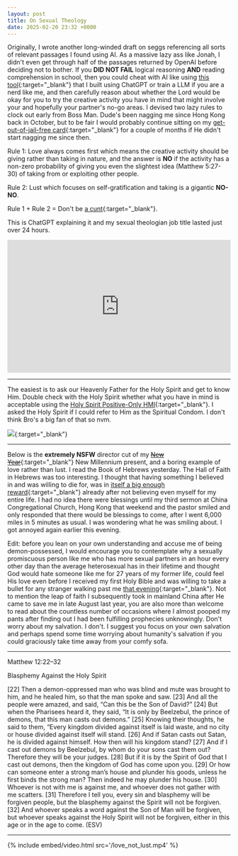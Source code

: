```yaml
---
layout: post
title: On Sexual Theology
date: 2025-02-20 23:32 +0000
---
```


Originally, I wrote another long-winded draft on seggs referencing all sorts of relevant passages I found using AI. As a massive lazy ass like Jonah, I didn't even get through half of the passages returned by OpenAI before deciding not to bother. If you **DID NOT FAIL** logical reasoning **AND** reading comprehension in school, then you could cheat with AI like using [this tool](https://biblesays.love/){:target="_blank"} that I built using ChatGPT or train a LLM if you are a nerd like me, and then carefully reason about whether the Lord would be okay for you to try the creative activity you have in mind that might involve your and hopefully your partner's no-go areas. I devised two lazy rules to clock out early from Boss Man. Dude's been nagging me since Hong Kong back in October, but to be fair I would probably continue sitting on my [get-out-of-jail-free card](../on-background-music/){:target="_blank"} for a couple of months if He didn't start nagging me since then.

Rule 1: Love always comes first which means the creative activity should be giving rather than taking in nature, and the answer is **NO** if the activity has a non-zero probability of giving you even the slightest idea (Matthew 5:27-30) of taking from or exploiting other people.

Rule 2: Lust which focuses on self-gratification and taking is a gigantic **NO-NO**.

Rule 1 + Rule 2 = Don't be [a cunt](../on-commandments-and-the-law/#definition-of-a-cunt){:target="_blank"}.

This is ChatGPT explaining it and my sexual theologian job title lasted just over 24 hours.

<embed src="https://dl.hesaidlove.com/Lust_vs_Love.pdf" type="application/pdf" width="100%" height="300px" />

---

The easiest is to ask our Heavenly Father for the Holy Spirit and get to know Him. Double check with the Holy Spirit whether what you have in mind is acceptable using the [Holy Spirit Positive-Only HMI](../on-positive-only-hmi/){:target="_blank"}. I asked the Holy Spirit if I could refer to Him as the Spiritual Condom. I don't think Bro's a big fan of that so nvm.

![](/9yAr35Btsyf4hKfrhf.jpg){:target="_blank"}

---

Below is the **extremely NSFW** director cut of my [~~New Year~~](../on-sacrifice/){:target="_blank"} New Millennium present, and a boring example of love rather than lust. I read the Book of Hebrews yesterday. The Hall of Faith in Hebrews was too interesting. I thought that having something I believed in and was willing to die for, was in [itself a big enough reward](../on-suffering/){:target="_blank"} already after not believing even myself for my entire life. I had no idea there were blessings until my third sermon at China Congregational Church, Hong Kong that weekend and the pastor smiled and only responded that there would be blessings to come, after I went 6,000 miles in 5 minutes as usual. I was wondering what he was smiling about. I got annoyed again earlier this evening.

Edit: before you lean on your own understanding and accuse me of being demon-possessed, I would encourage you to contemplate why a sexually promiscuous person like me who has more sexual partners in an hour every other day than the average heterosexual has in their lifetime and thought God would hate someone like me for 27 years of my former life, could feel His love even before I received my first Holy Bible and was willing to take a bullet for any stranger walking past me [that evening](../on-love/){:target="_blank"}. Not to mention the leap of faith I subsequently took in mainland China after He came to save me in late August last year, you are also more than welcome to read about the countless number of occasions where I almost pooped my pants after finding out I had been fulfilling prophecies unknowingly. Don't worry about my salvation. I don't. I suggest you focus on your own salvation and perhaps spend some time worrying about humanity's salvation if you could graciously take time away from your comfy sofa.

---

Matthew 12:22–32

Blasphemy Against the Holy Spirit

[22] Then a demon-oppressed man who was blind and mute was brought to him, and he healed him, so that the man spoke and saw. [23] And all the people were amazed, and said, “Can this be the Son of David?” [24] But when the Pharisees heard it, they said, “It is only by Beelzebul, the prince of demons, that this man casts out demons.” [25] Knowing their thoughts, he said to them, “Every kingdom divided against itself is laid waste, and no city or house divided against itself will stand. [26] And if Satan casts out Satan, he is divided against himself. How then will his kingdom stand? [27] And if I cast out demons by Beelzebul, by whom do your sons cast them out? Therefore they will be your judges. [28] But if it is by the Spirit of God that I cast out demons, then the kingdom of God has come upon you. [29] Or how can someone enter a strong man’s house and plunder his goods, unless he first binds the strong man? Then indeed he may plunder his house. [30] Whoever is not with me is against me, and whoever does not gather with me scatters. [31] Therefore I tell you, every sin and blasphemy will be forgiven people, but the blasphemy against the Spirit will not be forgiven. [32] And whoever speaks a word against the Son of Man will be forgiven, but whoever speaks against the Holy Spirit will not be forgiven, either in this age or in the age to come. (ESV)

---

{% include embed/video.html src='/love_not_lust.mp4' %}
